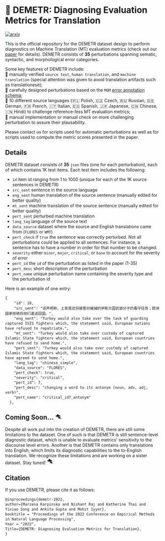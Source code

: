 #  :ear_of_rice: DEMETR: Diagnosing Evaluation Metrics for Translation

[![arxiv](https://img.shields.io/badge/arXiv-2210.13746-b31b1b.svg)](http://arxiv.org/abs/2210.13746)

This is the official repository for the DEMETR dataset design to perform diagnostics on Machine Translation (MT) evaluation metrics (check out our [paper](http://arxiv.org/abs/2210.13746) for details). DEMETR consists of **35** perturbations spanning sematic, syntactic, and morphological error categories.

Some key features of DEMETR include:  
:hibiscus: manually verified `source text`, `human translation`, and `machine translation` (special attention was given to avoid translation artifacts such as translationese);  
:hibiscus: carefully designed perturbations based on the `MQM` [error annotation schema](https://themqm.org/error-types-2/typology);  
:hibiscus: 10 different source languages (:poland: Polish, :czech_republic: Czech, 🇷🇺 Russian, 🇩🇪 German, 🇫🇷 French, 🇮🇹 Italian, 🇪🇸 Spanish, 🇯🇵 Japanese, 🇨🇳 Chinese, :india: Hindi) to challenge reference-less MT evaluation metrics;  
:hibiscus: manual implementation or manual check on more challenging perturbation to assure their plausability. 

Please contact us for scripts used for automatic perturbations as well as for scripts used to compute the metric scores presented in the paper.

## Details

DEMETR dataset consists of **35** `json` files (one for each perturbation), each of which contains 1K test items. Each test item includes the following:
- `id` item id ranging from 1 to 1000 (unique for each of the 1K source sentences in DEMETR)
- `src_sent` sentence in the source language
- `eng_sent` human translation of the source sentence (manually edited for better quality)
- `mt_sent` machine translation of the source sentence (manually edited for better quality)
- `pert_sent` perturbed machine translation
- `lang_tag` language of the source text
- `data_source` dataset where the source and English translations came from (`FLORES` or `WMT`)
- `pert_check` if `true` the sentence was correctly perturbed. Not all perturbations could be applied to all sentences. For instance, a sentence has to have a number in order for that number to be changed.
- `severity` either `minor`, `major`, `critical`, or `base` to account for the severity of error
- `pert_id` the `id` of the perturbation as listed in the paper (1-35)
- `pert_desc` short description of the perturbation
- `pert_name` unique perturbation name containing the severity type and the perturbation id

Here is an example of one entry:
```
{
    "id": 18,
    "src_sent": "该声明称，土耳其还将接管对被捕的伊斯兰国武装分子的看守任务；欧洲国家拒绝将他们遣送回国。",
    "eng_sent": "Turkey would also take over the task of guarding captured ISIS fighters which, the statement said, European nations have refused to repatriate.",
    "mt_sent": "Turkey would also take over custody of captured Islamic State fighters which, the statement said, European countries have refused to send home.",
    "pert_sent": "Turkey would also take over custody of captured Islamic State fighters which, the statement said, European countries have agreed to send home.",
    "lang_tag": "chinese_simple",
    "data_source": "FLORES",
    "pert_check": true,
    "severity": "critical",
    "pert_id": 7,
    "pert_desc": "changing a word to its antonym (noun, adv, adj, verb)",
    "pert_name": "critical_id7_antonym"
  },
```

## Coming Soon... <img src="https://github.com/marzenakrp/demetr/blob/main/assets/dementor-new.png" width="20">
Despite all work put into the creation of DEMETR, there are still some limitations to the dataset. One of such is that DEMETR is still sentence-level diagnostic dataset, which is unable to evaluate metrics' sensitivity to the discourse level errors. Another is that DEMETR contains only translations into English, which limits its diagnostic capabilities to the to-English translation. We recognize these limitations and are working on a sister dataset. Stay tuned! 
<img src="https://github.com/marzenakrp/demetr/blob/main/assets/dementor-new.png" width="20">


## Citation

If you use DEMETR, please cite it as follows:

```
@inproceedings{demetr-2022,
author={Marzena Karpinska and Nishant Raj and Katherine Thai and Yixiao Song and Ankita Gupta and Mohit Iyyer},
booktitle = "Proceedings of the 2022 Conference on Empirical Methods in Natural Language Processing",
Year = "2022",
Title={DEMETR: Diagnosing Evaluation Metrics for Translation},
}
```
